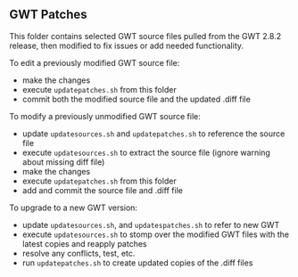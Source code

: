 GWT Patches
------------
This folder contains selected GWT source files pulled from the GWT 2.8.2
release, then modified to fix issues or add needed functionality.

To edit a previously modified GWT source file:

- make the changes
- execute `updatepatches.sh` from this folder
- commit both the modified source file and the updated .diff file

To modify a previously unmodified GWT source file:

- update `updatesources.sh` and `updatepatches.sh` to reference the source file
- execute `updatesources.sh` to extract the source file (ignore warning about 
  missing diff file)
- make the changes
- execute `updatepatches.sh` from this folder
- add and commit the source file and .diff file

To upgrade to a new GWT version:

- update `updatesources.sh`, and `updatespatches.sh` to refer to new GWT
- execute `updatesources.sh` to stomp over the modified GWT files with the
  latest copies and reapply patches
- resolve any conflicts, test, etc.
- run `updatepatches.sh` to create updated copies of the .diff files

